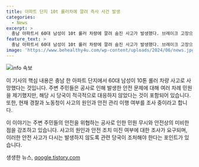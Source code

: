 ```yaml
---
title: 아파트 단지 10t 롤러차에 깔려 즉사 사건 발생
categories:
  - News
excerpt: >
  충남 아파트서 60대 남성이 10t 롤러 차량에 깔려 숨진 사고가 발생했다. 브레이크 고장으로 주차된 차량을 들이받고 A씨를 밟고 지나간 것으로 전해졌으며, 사고 전에 주민들이 공사로 인한 위험을 우려했지만 적극적 대처가 이뤄지지 않았다고 한다. 경찰과 노동청은 사고 원인과 안전 관리 이행 여부를 조사 중이다. 사고의 배경과 계룡시의 대응에 대한 관심이 증폭되고 있다. (총 글자 수: 150자)
feature_text: >
  충남 아파트서 60대 남성이 10t 롤러 차량에 깔려 숨진 사고가 발생했다. 브레이크 고장으로 주차된 차량을 들이받고 A씨를 밟고 지나간 것으로 전해졌으며, 사고 전에 주민들이 공사로 인한 위험을 우려했지만 적극적 대처가 이뤄지지 않았다고 한다. 경찰과 노동청은 사고 원인과 안전 관리 이행 여부를 조사 중이다. 사고의 배경과 계룡시의 대응에 대한 관심이 증폭되고 있다. (총 글자 수: 150자)
image: 'https://www.behealthy4u.com/wp-content/uploads/2024/06/news.jpg'
---
```


<p><img src="https://www.behealthy4u.com/wp-content/uploads/2024/06/news.jpg" alt="info 속보" /></p>

<p>이 기사의 핵심 내용은 충남 한 아파트 단지에서 60대 남성이 10톤 롤러 차량 사고로 사망했다는 것입니다. 주변 주민들은 공사로 인해 발생한 안전 문제에 대해 여러 차례 민원을 제기했지만, 해당 시 당국이 적극적으로 대응하지 않았다는 것이 포함되어 있습니다. 또한, 현재 경찰과 노동청이 사고의 원인과 안전 관리 이행 여부를 조사 중이라고 합니다.</p>

<p>이 이야기는 주변 주민들의 안전을 위협하는 공사로 인한 민원 무시와 안전상의 미비한 점을 강조하고 있습니다. 사고의 원인과 안전 조치 미진 여부에 대한 조사가 요구되며, 이러한 안전 사고가 다시는 발생하지 않도록 관련 당국이 조처해야 한다는 포인트가 있습니다.</p>
생생한 뉴스, <a href="https://qoogle.tistory.com" rel="dofollow">qoogle.tistory.com</a>


